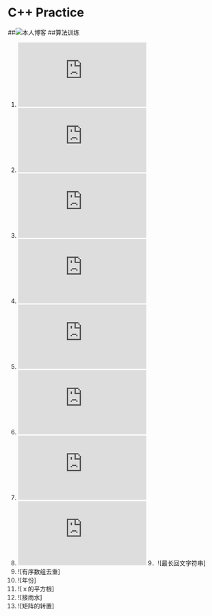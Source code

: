 # C++ Practice
##![本人博客](https://blog.csdn.net/He3he3he/article/details/102248368)
##算法训练
1. ![最大公约数和最小公倍数](https://github.com/Xke1718He/C-Practice/blob/master/1.LowestCommonMultiple.cpp)
2. ![判断素数](https://github.com/Xke1718He/C-Practice/blob/master/2.isPrime.cpp)
3. ![计算字符串的ASCII码](https://github.com/Xke1718He/C-Practice/blob/master/3.ComputeASCII.cpp)
4. ![字符类型统计器](https://github.com/Xke1718He/C-Practice/blob/master/4.CountCharacter.cpp)
5. ![三位数反转](https://github.com/Xke1718He/C-Practice/blob/master/5.InverseNum.cpp)
6. ![交换变量](https://github.com/Xke1718He/C-Practice/blob/master/6.SwapNum.cpp)
7. ![鸡兔同笼](https://github.com/Xke1718He/C-Practice/blob/master/7.Chicken2Rabbit.cpp)
8. ![三整数排序](https://github.com/Xke1718He/C-Practice/blob/master/8.ThreeNumSort.cpp)
9．![最长回文字符串]
10. ![有序数组去重]
11. ![年份]
12. ![ｘ的平方根]
13. ![接雨水]
14. ![矩阵的转置]
